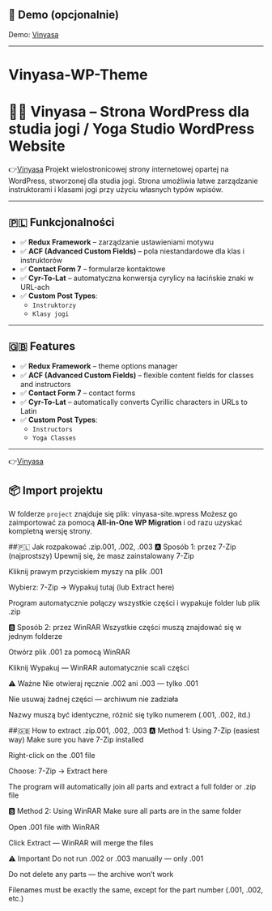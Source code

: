 
## 🔗 Demo (opcjonalnie)

Demo: [Vinyasa](https://linen-worm-330260.hostingersite.com/)

---


# Vinyasa-WP-Theme
# 🧘‍♀️ Vinyasa – Strona WordPress dla studia jogi / Yoga Studio WordPress Website
👉[Vinyasa](https://linen-worm-330260.hostingersite.com/)
Projekt wielostronicowej strony internetowej opartej na WordPress, stworzonej dla studia jogi. Strona umożliwia łatwe zarządzanie instruktorami i klasami jogi przy użyciu własnych typów wpisów.

---

## 🇵🇱 Funkcjonalności

- ✅ **Redux Framework** – zarządzanie ustawieniami motywu
- ✅ **ACF (Advanced Custom Fields)** – pola niestandardowe dla klas i instruktorów
- ✅ **Contact Form 7** – formularze kontaktowe
- ✅ **Cyr-To-Lat** – automatyczna konwersja cyrylicy na łacińskie znaki w URL-ach
- ✅ **Custom Post Types**:
  - `Instruktorzy`
  - `Klasy jogi`

---

## 🇬🇧 Features

- ✅ **Redux Framework** – theme options manager
- ✅ **ACF (Advanced Custom Fields)** – flexible content fields for classes and instructors
- ✅ **Contact Form 7** – contact forms
- ✅ **Cyr-To-Lat** – automatically converts Cyrillic characters in URLs to Latin
- ✅ **Custom Post Types**:
  - `Instructors`
  - `Yoga Classes`

---

👉[Vinyasa](https://linen-worm-330260.hostingersite.com/)


## 📦 Import projektu

W folderze `project` znajduje się plik: vinyasa-site.wpress
Możesz go zaimportować za pomocą **All-in-One WP Migration** i od razu uzyskać kompletną wersję strony.





##🇵🇱 
Jak rozpakować .zip.001, .002, .003
🅰️ Sposób 1: przez 7-Zip (najprostszy)
Upewnij się, że masz zainstalowany 7-Zip

Kliknij prawym przyciskiem myszy na plik .001

Wybierz:
7-Zip → Wypakuj tutaj (lub Extract here)

Program automatycznie połączy wszystkie części i wypakuje folder lub plik .zip

🅱️ Sposób 2: przez WinRAR
Wszystkie części muszą znajdować się w jednym folderze

Otwórz plik .001 za pomocą WinRAR

Kliknij Wypakuj — WinRAR automatycznie scali części

⚠️ Ważne
Nie otwieraj ręcznie .002 ani .003 — tylko .001

Nie usuwaj żadnej części — archiwum nie zadziała

Nazwy muszą być identyczne, różnić się tylko numerem (.001, .002, itd.)

##🇬🇧 
How to extract .zip.001, .002, .003
🅰️ Method 1: Using 7-Zip (easiest way)
Make sure you have 7-Zip installed

Right-click on the .001 file

Choose:
7-Zip → Extract here

The program will automatically join all parts and extract a full folder or .zip file

🅱️ Method 2: Using WinRAR
Make sure all parts are in the same folder

Open .001 file with WinRAR

Click Extract — WinRAR will merge the files

⚠️ Important
Do not run .002 or .003 manually — only .001

Do not delete any parts — the archive won’t work

Filenames must be exactly the same, except for the part number (.001, .002, etc.)


